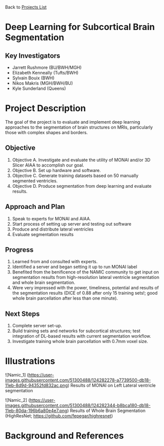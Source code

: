 Back to [Projects List](../../README.md#ProjectsList)

# Deep Learning for Subcortical Brain Segmentation

## Key Investigators

- Jarrett Rushmore (BU/BWH/MGH)
- Elizabeth Kenneally (Tufts/BWH)
- Sylvain Bouix (BWH)
- Nikos Makris (MGH/BWH/BU)
- Kyle Sunderland (Queens)

# Project Description

The goal of the project is to evaluate and implement deep learning approaches to the segmentation of brain structures on MRIs, particularly those with complex shapes and borders.

## Objective

<!-- Describe here WHAT you would like to achieve (what you will have as end result). -->

1. Objective A. Investigate and evaluate the utility of MONAI and/or 3D Slicer AIAA to accomplish our goal.
1. Objective B. Set up hardware and software.
1. Objective C. Generate training datasets based on 50 manually segmented ventricles.
1. Objective D. Produce segmentation from deep learning and evaluate results.

## Approach and Plan

<!-- Describe here HOW you would like to achieve the objectives stated above. -->

1. Speak to experts for MONAI and AIAA.
2. Start process of setting up server and testing out software
3. Produce and distribute lateral ventricles
4. Evaluate segmentation results

## Progress

<!-- Update this section as you make progress, describing of what you have ACTUALLY DONE. If there are specific steps that you could not complete then you can describe them here, too. -->

1. Learned from and consulted with experts.
2. Identified a server and began setting it up to run MONAI label
3. Benefited from the benificence of the NAMIC community to get input on segmentation results from high-resolution lateral ventricle segmentation and whole brain segmentation.
4. Were very impressed with the power, timeliness, potential and results of the segmentation results (DICE of 0.88 after only 15 training sets!; good whole brain parcellation after less than one minute).


## Next Steps
1. Complete server set-up.
2. Build training sets and networks for subcortical structures; test integration of DL-based results with current segmentation workflow.
3. Investigate training whole brain parcellation with 0.7mm voxel size.


# Illustrations



![Namic_1] (https://user-images.githubusercontent.com/51300488/124282278-a7739500-db18-11eb-8d9d-94352fd832ac.png)
Results of MONAI on Left Lateral ventricle segmentation

![Namic_2] (https://user-images.githubusercontent.com/51300488/124282344-b8bca180-db18-11eb-80da-196b6a80e4e7.png)
Results of Whole Brain Segmentation (HighResNet; https://github.com/fepegar/highresnet)

# Background and References

<!-- If you developed any software, include link to the source code repository. If possible, also add links to sample data, a![Uploading Namic_1.png…]()
nd to any relevant publications. -->
